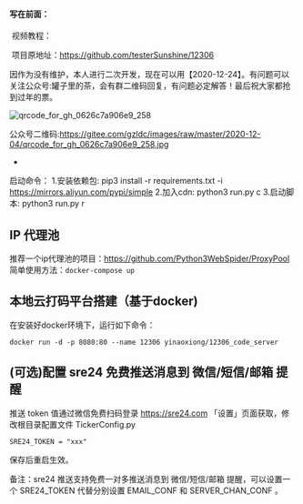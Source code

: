 #### 写在前面：
​	视频教程：

​	项目原地址：https://github.com/testerSunshine/12306   

​	因作为没有维护，本人进行二次开发，现在可以用【2020-12-24】。有问题可以关注公众号:罐子里的茶，会有群二维码回复，有问题必定解答！最后祝大家都抢到过年的票。

![qrcode_for_gh_0626c7a906e9_258](https://gitee.com/gzldc/images/raw/master/2020-12-04/qrcode_for_gh_0626c7a906e9_258.jpg)

公众号二维码:https://gitee.com/gzldc/images/raw/master/2020-12-04/qrcode_for_gh_0626c7a906e9_258.jpg




   - 

启动命令：
   1.安装依赖包:  pip3 install -r requirements.txt -i https://mirrors.aliyun.com/pypi/simple
   2.加入cdn:    python3 run.py c
   3.启动脚本:    python3 run.py r  

## IP 代理池
推荐一个ip代理池的项目：https://github.com/Python3WebSpider/ProxyPool
简单使用方法：`docker-compose up`

## 本地云打码平台搭建（基于docker)
在安装好docker环境下，运行如下命令：
```angular2html
docker run -d -p 8080:80 --name 12306 yinaoxiong/12306_code_server
```

## (可选)配置 sre24 免费推送消息到 微信/短信/邮箱 提醒

推送 token 值通过微信免费扫码登录 https://sre24.com 「设置」页面获取，修改根目录配置文件 TickerConfig.py

    SRE24_TOKEN = "xxx"

保存后重启生效。

备注：sre24 推送支持免费一对多推送消息到 微信/短信/邮箱 提醒，可以设置一个 SRE24_TOKEN 代替分别设置 EMAIL_CONF 和 SERVER_CHAN_CONF 。
